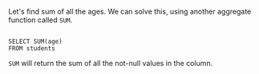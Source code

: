Let's find sum of all the ages.
We can solve this, using another aggregate function called `SUM`.

<codeblock language="sql" dbName="students1.db" type="lesson">
<code>
SELECT SUM(age)
FROM students
</code>
</codeblock>

`SUM` will return the sum of all the not-null values in the column.